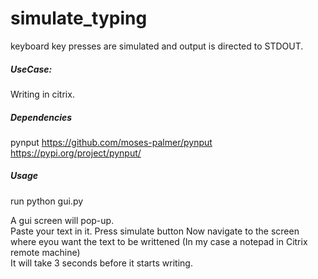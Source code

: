 # simulate_typing
keyboard key presses are simulated and output is directed to STDOUT.

##### UseCase:
Writing in citrix.

##### Dependencies
pynput
https://github.com/moses-palmer/pynput
https://pypi.org/project/pynput/

##### Usage
run python gui.py

A gui screen will pop-up.</br>
Paste your text in it.
Press simulate button
Now navigate to the screen where eyou want the text to be writtened (In my case a notepad in Citrix remote machine)</br>
It will take 3 seconds before it starts writing.
